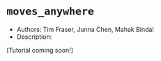# `moves_anywhere`

- Authors: Tim Fraser, Junna Chen, Mahak Bindal
- Description: 

[Tutorial coming soon!]